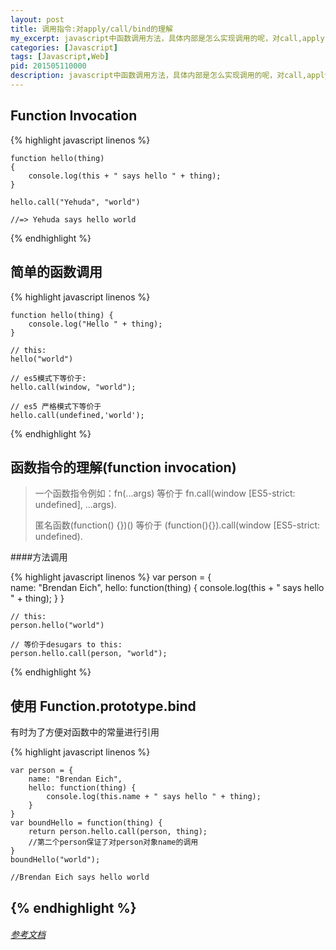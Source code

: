 ```yaml
---
layout: post
title: 调用指令:对apply/call/bind的理解
my_excerpt: javascript中函数调用方法，具体内部是怎么实现调用的呢，对call,apply,bind的理解
categories: [Javascript]
tags: [Javascript,Web]
pid: 201505110000
description: javascript中函数调用方法，具体内部是怎么实现调用的呢，对call,apply,bind的理解
---
```


## Function Invocation

{% highlight javascript linenos %}

    function hello(thing) 
    { 
        console.log(this + " says hello " + thing);
    }

    hello.call("Yehuda", "world") 

    //=> Yehuda says hello world  

{% endhighlight %}

## 简单的函数调用

{% highlight javascript linenos %}

    function hello(thing) {  
        console.log("Hello " + thing);
    }

    // this:
    hello("world")

    // es5模式下等价于:
    hello.call(window, "world");  

    // es5 严格模式下等价于
    hello.call(undefined,'world');

{% endhighlight %}

## 函数指令的理解(function invocation)

>一个函数指令例如：fn(...args) 等价于 fn.call(window [ES5-strict: undefined], ...args).
>
>匿名函数(function() {})() 等价于 (function(){}).call(window [ES5-strict: undefined).


####方法调用

{% highlight javascript linenos %}
    var person = {  
        name: "Brendan Eich",
        hello: function(thing) {
            console.log(this + " says hello " + thing);
        }
    }

    // this:
    person.hello("world")

    // 等价于desugars to this:
    person.hello.call(person, "world");  

{% endhighlight %}
    
## 使用 Function.prototype.bind

有时为了方便对函数中的常量进行引用

{% highlight javascript linenos %}

    var person = {  
        name: "Brendan Eich",
        hello: function(thing) {
            console.log(this.name + " says hello " + thing);
        }
    }
    var boundHello = function(thing) { 
        return person.hello.call(person, thing); 
        //第二个person保证了对person对象name的调用
    }
    boundHello("world");  

    //Brendan Eich says hello world

{% endhighlight %}
-----------------------------

###### [参考文档](http://yehudakatz.com/2011/08/11/understanding-javascript-function-invocation-and-this/)
